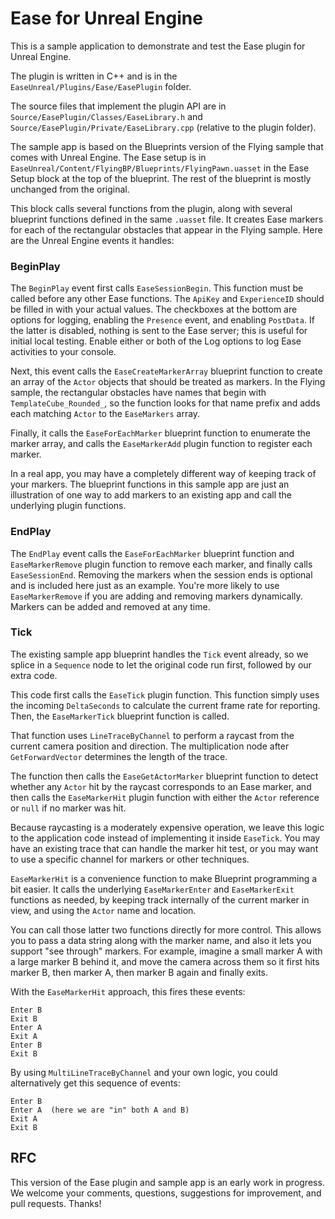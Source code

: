 # Ease for Unreal Engine

This is a sample application to demonstrate and test the Ease plugin for Unreal Engine.

The plugin is written in C++ and is in the `EaseUnreal/Plugins/Ease/EasePlugin` folder.

The source files that implement the plugin API are in `Source/EasePlugin/Classes/EaseLibrary.h` and `Source/EasePlugin/Private/EaseLibrary.cpp` (relative to the plugin folder).

The sample app is based on the Blueprints version of the Flying sample that comes with Unreal Engine. The Ease setup is in `EaseUnreal/Content/FlyingBP/Blueprints/FlyingPawn.uasset` in the Ease Setup block at the top of the blueprint. The rest of the blueprint is mostly unchanged from the original.

This block calls several functions from the plugin, along with several blueprint functions defined in the same `.uasset` file. It creates Ease markers for each of the rectangular obstacles that appear in the Flying sample. Here are the Unreal Engine events it handles:

### BeginPlay

The `BeginPlay` event first calls `EaseSessionBegin`. This function must be called before any other Ease functions. The `ApiKey` and `ExperienceID` should be filled in with your actual values. The checkboxes at the bottom are options for logging, enabling the `Presence` event, and enabling `PostData`. If the latter is disabled, nothing is sent to the Ease server; this is useful for initial local testing. Enable either or both of the Log options to log Ease activities to your console.

Next, this event calls the `EaseCreateMarkerArray` blueprint function to create an array of the `Actor` objects that should be treated as markers. In the Flying sample, the rectangular obstacles have names that begin with `TemplateCube_Rounded_`, so the function looks for that name prefix and adds each matching `Actor` to the `EaseMarkers` array.

Finally, it calls the `EaseForEachMarker` blueprint function to enumerate the marker array, and calls the `EaseMarkerAdd` plugin function to register each marker.

In a real app, you may have a completely different way of keeping track of your markers. The blueprint functions in this sample app are just an illustration of one way to add markers to an existing app and call the underlying plugin functions.

### EndPlay

The `EndPlay` event calls the `EaseForEachMarker` blueprint function and `EaseMarkerRemove` plugin function to remove each marker, and finally calls `EaseSessionEnd`. Removing the markers when the session ends is optional and is included here just as an example. You're more likely to use `EaseMarkerRemove` if you are adding and removing markers dynamically. Markers can be added and removed at any time.

### Tick

The existing sample app blueprint handles the `Tick` event already, so we splice in a `Sequence` node to let the original code run first, followed by our extra code.

This code first calls the `EaseTick` plugin function. This function simply uses the incoming `DeltaSeconds` to calculate the current frame rate for reporting. Then, the `EaseMarkerTick` blueprint function is called.

That function uses `LineTraceByChannel` to perform a raycast from the current camera position and direction. The multiplication node after `GetForwardVector` determines the length of the trace.

The function then calls the `EaseGetActorMarker` blueprint function to detect whether any `Actor` hit by the raycast corresponds to an Ease marker, and then calls the `EaseMarkerHit` plugin function with either the `Actor` reference or `null` if no marker was hit.

Because raycasting is a moderately expensive operation, we leave this logic to the application code instead of implementing it inside `EaseTick`. You may have an existing trace that can handle the marker hit test, or you may want to use a specific channel for markers or other techniques.

`EaseMarkerHit` is a convenience function to make Blueprint programming a bit easier. It calls the underlying `EaseMarkerEnter` and `EaseMarkerExit` functions as needed, by keeping track internally of the current marker in view, and using the `Actor` name and location.

You can call those latter two functions directly for more control. This allows you to pass a data string along with the marker name, and also it lets you support "see through" markers. For example, imagine a small marker A with a large marker B behind it, and move the camera across them so it first hits marker B, then marker A, then marker B again and finally exits.

With the `EaseMarkerHit` approach, this fires these events:

    Enter B
    Exit B
    Enter A
    Exit A
    Enter B
    Exit B

By using `MultiLineTraceByChannel` and your own logic, you could alternatively get this sequence of events:

    Enter B
    Enter A  (here we are "in" both A and B)
    Exit A
    Exit B

## RFC

This version of the Ease plugin and sample app is an early work in progress. We welcome your comments, questions, suggestions for improvement, and pull requests. Thanks!
